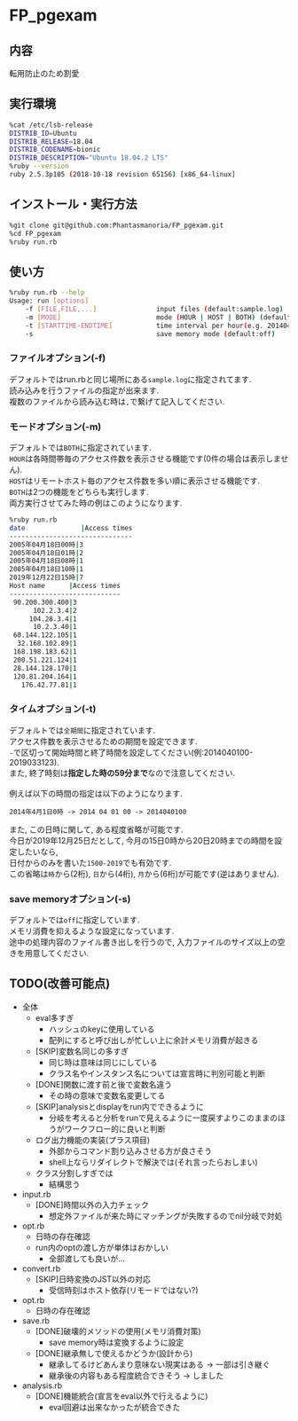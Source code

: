 # FP_pgexam

## 内容

転用防止のため割愛

## 実行環境

```sh
%cat /etc/lsb-release
DISTRIB_ID=Ubuntu
DISTRIB_RELEASE=18.04
DISTRIB_CODENAME=bionic
DISTRIB_DESCRIPTION="Ubuntu 18.04.2 LTS"
%ruby --version
ruby 2.5.3p105 (2018-10-18 revision 65156) [x86_64-linux]
```

## インストール・実行方法

```sh
%git clone git@github.com:Phantasmanoria/FP_pgexam.git
%cd FP_pgexam 
%ruby run.rb
```

## 使い方

```sh
%ruby run.rb --help
Usage: run [options]
    -f [FILE,FILE,...]               input files (default:sample.log)
    -m [MODE]                        mode (HOUR | HOST | BOTH) (default:BOTH)
    -t [STARTTIME-ENDTIME]           time interval per hour(e.g. 2014040100-2019033123)(def:all)
    -s                               save memory mode (default:off)
```

### ファイルオプション(-f)

デフォルトではrun.rbと同じ場所にある`sample.log`に指定されてます.  
読み込みを行うファイルの指定が出来ます.  
複数のファイルから読み込む時は`,`で繋げて記入してください.  

### モードオプション(-m)

デフォルトでは`BOTH`に指定されています.  
`HOUR`は各時間帯毎のアクセス件数を表示させる機能です(0件の場合は表示しません).  
`HOST`はリモートホスト毎のアクセス件数を多い順に表示させる機能です.  
`BOTH`は2つの機能をどちらも実行します.  
両方実行させてみた時の例はこのようになります. 

```sh
%ruby run.rb
date              |Access times
-------------------------------
2005年04月18日00時|3
2005年04月18日01時|2
2005年04月18日08時|1
2005年04月18日10時|1
2019年12月22日15時|7
Host name      |Access times
----------------------------
 90.200.300.400|3
      102.2.3.4|2
     104.28.3.4|1
      10.2.3.40|1
 60.144.122.105|1
  32.168.102.89|1
 168.198.183.62|1
 200.51.221.124|1
 28.144.128.170|1
 120.81.204.164|1
   176.42.77.81|1
```


### タイムオプション(-t)

デフォルトでは`全期間`に指定されています.  
アクセス件数を表示させるための期間を設定できます.  
`-`で区切って開始時間と終了時間を設定してください(例:2014040100-2019033123).  
また, 終了時刻は**指定した時の59分まで**なので注意してください.  
<br>
例えば以下の時間の指定は以下のようになります.  

```
2014年4月1日0時 -> 2014 04 01 00 -> 2014040100
```

また, この日時に関して, ある程度省略が可能です.  
今日が2019年12月25日だとして, 今月の15日0時から20日20時までの時間を設定したいなら,  
日付からのみを書いた`1500-2019`でも有効です.  
この省略は`時`から(2桁), `日`から(4桁), `月`から(6桁)が可能です(逆はありません).  

### save memoryオプション(-s)

デフォルトでは`off`に指定しています.  
メモリ消費を抑えるような設定になっています.  
途中の処理内容のファイル書き出しを行うので, 入力ファイルのサイズ以上の空きを用意してください.  


## TODO(改善可能点)

- 全体
  - eval多すぎ
	- ハッシュのkeyに使用している
	- 配列にすると呼び出しが忙しい上に余計メモリ消費が起きる
  - [SKIP]変数名同じの多すぎ
	- 同じ時は意味は同じにしている
	- クラス名やインスタンス名については宣言時に判別可能と判断
  - [DONE]関数に渡す前と後で変数名違う
	- その時の意味で変数名変更してる
  - [SKIP]analysisとdisplayをrun内でできるように
    - 分岐を考えると分析をrunで見えるように一度戻すよりこのままのほうがワークフロー的に良いと判断
  - ログ出力機能の実装(プラス項目)
	- 外部からコマンド割り込みさせる方が良さそう
	- shell上ならリダイレクトで解決では(それ言ったらおしまい)
  - クラス分割しすぎでは
    - 結構思う
- input.rb
  - [DONE]時間以外の入力チェック
    - 想定外ファイルが来た時にマッチングが失敗するのでnil分岐で対処
- opt.rb
  - 日時の存在確認
  - run内のoptの渡し方が単体はおかしい
    - 全部渡しても良いが...
- convert.rb
  - [SKIP]日時変換のJST以外の対応
	- 受信時刻はホスト依存(リモードではない?)
- opt.rb
  - 日時の存在確認
- save.rb
  - [DONE]破壊的メソッドの使用(メモリ消費対策)
	- save memory時は変換するように設定
  - [DONE]継承無しで使えるかどうか(設計から)
	- 継承してるけどあんまり意味ない現実はある -> 一部は引き継ぐ
	- 継承後の内容もある程度統合できそう -> しました
- analysis.rb
  - [DONE]機能統合(宣言をeval以外で行えるように)
	- eval回避は出来なかったが統合できた
  

